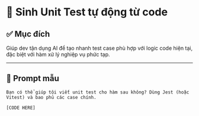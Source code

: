 # 🧪 Sinh Unit Test tự động từ code

## ✅ Mục đích
Giúp dev tận dụng AI để tạo nhanh test case phù hợp với logic code hiện tại, đặc biệt với hàm xử lý nghiệp vụ phức tạp.

---

## 📌 Prompt mẫu
```plaintext
Bạn có thể giúp tôi viết unit test cho hàm sau không? Dùng Jest (hoặc Vitest) và bao phủ các case chính.

[CODE HERE]
